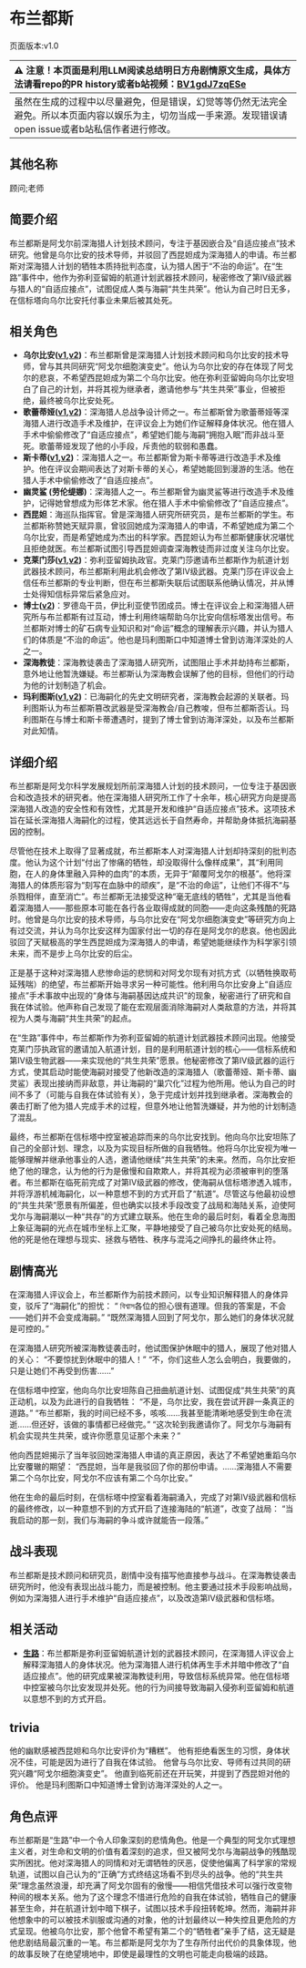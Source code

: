 # 布兰都斯
页面版本:v1.0
 

| :warning: 注意！本页面是利用LLM阅读总结明日方舟剧情原文生成，具体方法请看repo的PR history或者b站视频：[BV1gdJ7zqESe](https://www.bilibili.com/video/BV1gdJ7zqESe/)         |
|:----------------------------|
| 虽然在生成的过程中以尽量避免，但是错误，幻觉等等仍然无法完全避免。所以本页面内容以娱乐为主，切勿当成一手来源。发现错误请open issue或者b站私信作者进行修改。|



## 其他名称
顾问;老师
## 简要介绍
布兰都斯是阿戈尔前深海猎人计划技术顾问，专注于基因嵌合及“自适应接点”技术研究。他曾是乌尔比安的技术导师，并驳回了西昆妲成为深海猎人的申请。布兰都斯对深海猎人计划的牺牲本质持批判态度，认为猎人困于“不治的命运”。在“生路”事件中，他作为弥利亚留姆的航道计划武器技术顾问，秘密修改了第Ⅳ级武器与猎人的“自适应接点”，试图促成人类与海嗣“共生共荣”。他认为自己时日无多，在信标塔向乌尔比安托付事业未果后被其处死。
## 相关角色
-   **乌尔比安([v1](char_4145_ulpia.md),[v2](../char_v3/char_4145_ulpia.md))**：布兰都斯曾是深海猎人计划技术顾问和乌尔比安的技术导师，曾与其共同研究“阿戈尔细胞演变史”。他认为乌尔比安的存在体现了阿戈尔的悲哀，不希望西昆妲成为第二个乌尔比安。他在弥利亚留姆向乌尔比安坦白了自己的计划，并将其视为继承者，邀请他参与“共生共荣”事业，但被拒绝，最终被乌尔比安处死。
-   **歌蕾蒂娅([v1](char_474_glady.md),[v2](../char_v3/char_474_glady.md))**：深海猎人总战争设计师之一。布兰都斯曾为歌蕾蒂娅等深海猎人进行改造手术及维护，在评议会上为她们作证解释身体状况。他在猎人手术中偷偷修改了“自适应接点”，希望她们能与海嗣“拥抱入眠”而非战斗至死。歌蕾蒂娅发现了他的小手段，斥责他的软弱和愚蠢。
-   **斯卡蒂([v1](char_263_skadi.md),[v2](../char_v3/char_263_skadi.md))**：深海猎人之一。布兰都斯曾为斯卡蒂等进行改造手术及维护。他在评议会期间表达了对斯卡蒂的关心，希望她能回到漫游的生活。他在猎人手术中偷偷修改了“自适应接点”。
-   **幽灵鲨 (劳伦缇娜)**：深海猎人之一。布兰都斯曾为幽灵鲨等进行改造手术及维护，记得她曾想成为形体艺术家。他在猎人手术中偷偷修改了“自适应接点”。
-   **西昆妲**：海巡队指挥官。曾是深海猎人研究所研究员，是布兰都斯的学生。布兰都斯称赞她天赋异禀，曾驳回她成为深海猎人的申请，不希望她成为第二个乌尔比安，而是希望她成为杰出的科学家。西昆妲认为布兰都斯健康状况堪忧且拒绝就医。布兰都斯试图引导西昆妲调查深海教徒而非过度关注乌尔比安。
-   **克莱门莎([v1](extended_char_ke_lai_men_sha.md),[v2](../char_v3/extended_char_ke_lai_men_sha.md))**：弥利亚留姆执政官。克莱门莎邀请布兰都斯作为航道计划武器技术顾问，布兰都斯利用此机会修改了第Ⅳ级武器。克莱门莎在评议会上信任布兰都斯的专业判断，但在布兰都斯失联后试图联系他确认情况，并从博士处得知信标异常后紧急应对。
-   **博士([v2](../char_v3/extended_char_bo_shi.md))**：罗德岛干员，伊比利亚使节团成员。博士在评议会上和深海猎人研究所与布兰都斯有过互动，博士利用终端帮助乌尔比安向信标塔发出信号。布兰都斯对博士的矿石病专业知识和对“命运”概念的理解表示兴趣，并认为猎人们的体质是“不治的命运”。他也是玛利图斯口中知道博士曾到访海洋深处的人之一。
-   **深海教徒**：深海教徒袭击了深海猎人研究所，试图阻止手术并劫持布兰都斯，意外地让他暂洗嫌疑。布兰都斯认为深海教会误解了他的目标，但他们的行动为他的计划制造了机会。
-   **玛利图斯([v1](extended_char_ma_li_tu_si.md),[v2](../char_v3/extended_char_ma_li_tu_si.md))**：已海嗣化的先史文明研究者，深海教会起源的关联者。玛利图斯认为布兰都斯篡改武器是受深海教会/自己教唆，但布兰都斯否认。玛利图斯在与博士和斯卡蒂遭遇时，提到了博士曾到访海洋深处，以及布兰都斯对此知情。
## 详细介绍
布兰都斯是阿戈尔科学发展规划所前深海猎人计划的技术顾问，一位专注于基因嵌合和改造技术的研究者。他在深海猎人研究所工作了十余年，核心研究方向是提高深海猎人改造的安全性和有效性，尤其是开发和维护“自适应接点”技术。这项技术旨在延长深海猎人海嗣化的过程，使其远远长于自然寿命，并帮助身体抵抗海嗣基因的控制。

尽管他在技术上取得了显著成就，布兰都斯本人对深海猎人计划却持深刻的批判态度。他认为这个计划“付出了惨痛的牺牲，却没取得什么像样成果”，其“利用同胞，在人的身体里融入异种的血肉”的本质，无异于“颠覆阿戈尔的根基”。他将深海猎人的体质形容为“刻写在血脉中的顽疾”，是“不治的命运”，让他们不得不“与杀戮相伴，直至消亡”。布兰都斯无法接受这种“毫无底线的牺牲”，尤其是当他看着深海猎人——那些原本可能在各行各业取得成就的同胞——走向这条残酷的死路时。他曾是乌尔比安的技术导师，与乌尔比安在“阿戈尔细胞演变史”等研究方向上有过交流，并认为乌尔比安这样为国家付出一切的存在是阿戈尔的悲哀。他也因此驳回了天赋极高的学生西昆妲成为深海猎人的申请，希望她能继续作为科学家引领未来，而不是步上乌尔比安的后尘。

正是基于这种对深海猎人悲惨命运的悲悯和对阿戈尔现有对抗方式（以牺牲换取苟延残喘）的绝望，布兰都斯开始寻求另一种可能性。他利用乌尔比安身上“自适应接点”手术事故中出现的“身体与海嗣基因达成共识”的现象，秘密进行了研究和自我在体试验。他声称自己发现了能在宏观层面消除海嗣对人类敌意的方法，并将其视为人类与海嗣“共生共荣”的起点。

在“生路”事件中，布兰都斯作为弥利亚留姆的航道计划武器技术顾问出现。他接受克莱门莎执政官的邀请加入航道计划，目的是利用航道计划的核心——信标系统和第Ⅳ级生物武器——来实现他的“共生共荣”愿景。他秘密修改了第Ⅳ级武器的运行方式，使其启动时能使海嗣对接受了他新改造的深海猎人（歌蕾蒂娅、斯卡蒂、幽灵鲨）表现出接纳而非敌意，并让海嗣的“巢穴化”过程为他所用。他认为自己的时间不多了（可能与自我在体试验有关），急于完成计划并找到继承者。深海教会的袭击打断了他为猎人完成手术的过程，但意外地让他暂洗嫌疑，并为他的计划制造了混乱。

最终，布兰都斯在信标塔中控室被追踪而来的乌尔比安找到。他向乌尔比安坦陈了自己的全部计划、理念，以及为实现目标所做的自我牺牲。他将乌尔比安视为唯一能够理解并继承他事业的人选，邀请他继续“共生共荣”的未来。然而，乌尔比安拒绝了他的理念，认为他的行为是傲慢和自欺欺人，并将其视为必须被审判的堕落者。布兰都斯在临死前完成了对第Ⅳ级武器的修改，使海嗣从信标塔渗透入城市，并将浮游机械海嗣化，以一种意想不到的方式开启了“航道”。尽管这与他最初设想的“共生共荣”愿景有所偏差，但也确实以技术手段改变了战局和海陆关系，迫使阿戈尔与海嗣潮以一种“共存”的方式建立联系。他在生命的最后时刻，看着全息海图上象征海嗣的光点在城市坐标上汇聚，平静地接受了自己被乌尔比安处死的结局。他的死是他在理想与现实、拯救与牺牲、秩序与混沌之间挣扎的最终休止符。
## 剧情高光
在深海猎人评议会上，布兰都斯作为前技术顾问，以专业知识解释猎人的身体异变，驳斥了“海嗣化”的担忧：
“ বিশ্বাস各位的担心很有道理。但我的答案是，不会——她们并不会变成海嗣。”
“既然深海猎人回到了阿戈尔，那么她们的身体状况就是可控的。”

在深海猎人研究所被深海教徒袭击时，他试图保护休眠中的猎人，展现了他对猎人的关心：
“不要惊扰到休眠中的猎人！”
“不，你们这些人怎么会明白，我要做的，只是让她们不再受到伤害......”

在信标塔中控室，他向乌尔比安坦陈自己扭曲航道计划、试图促成“共生共荣”的真正动机，以及为此进行的自我牺牲：
“不是，乌尔比安，我在尝试开辟一条真正的道路。”
“布兰都斯，我的时间已经不多，咳咳......我甚至能清晰地感受到生命在流逝......但还好，该做的事情都已经做完。”
“这次轮到我邀请你了。阿戈尔与海嗣有机会实现共生共荣，或许你愿意见证那个未来？”

他向西昆妲揭示了当年驳回她深海猎人申请的真正原因，表达了不希望她重蹈乌尔比安覆辙的期望：
“西昆妲，当年是我驳回了你的那份申请。……深海猎人不需要第二个乌尔比安，阿戈尔不应该有第二个乌尔比安。”

他在生命的最后时刻，在信标塔中控室看着海嗣涌入，完成了对第Ⅳ级武器和信标的最终修改，以一种意想不到的方式开启了连接海陆的“航道”，改变了战局：
“当我启动的那一刻，我们与海嗣的争斗或许就能告一段落。”
## 战斗表现
布兰都斯是技术顾问和研究员，剧情中没有描写他直接参与战斗。在深海教徒袭击研究所时，他没有表现出战斗能力，而是被控制。他主要通过技术手段影响战局，例如为深海猎人进行手术维护“自适应接点”，以及改造第Ⅳ级武器和信标塔。
## 相关活动
-   **[生路](../stories/act34side.md)**：布兰都斯是弥利亚留姆航道计划的武器技术顾问，在深海猎人评议会上解释深海猎人的身体状况。他为深海猎人进行机体再生手术并暗中修改了“自适应接点”。他的研究成果被深海教徒利用，导致信标系统异常。他在信标塔中控室被乌尔比安发现并处死。他的行为间接导致海嗣入侵弥利亚留姆和航道以意想不到的方式开启。
## trivia
他的幽默感被西昆妲和乌尔比安评价为“糟糕”。
他有拒绝看医生的习惯，身体状况不佳，可能是因为进行了自我在体试验。
他曾与乌尔比安、导师有过共同的研究兴趣“阿戈尔细胞演变史”。
他直到临死前还在开玩笑，并提到了西昆妲对他的评价。
他是玛利图斯口中知道博士曾到访海洋深处的人之一。
## 角色点评
布兰都斯是“生路”中一个令人印象深刻的悲情角色。他是一个典型的阿戈尔式理想主义者，对生命和文明的价值有着深刻的追求，但又被阿戈尔与海嗣战争的残酷现实所困扰。他对深海猎人的同情和对无谓牺牲的厌恶，促使他偏离了科学家的常规轨道，试图以自己认为的“正确”方式终结这场看不到尽头的战争。他的“共生共荣”理念虽然浪漫，却充满了阿戈尔固有的傲慢——相信凭借技术可以强行改变物种间的根本关系。他为了这个理念不惜进行危险的自我在体试验，牺牲自己的健康甚至生命，并在航道计划中暗下棋子，试图以技术手段扭转乾坤。然而，海嗣并非他想象中的可以被技术驯服或沟通的对象，他的计划最终以一种失控且更危险的方式呈现。他被乌尔比安，那个他曾不希望有第二个的“牺牲者”亲手了结，这无疑是他悲剧结局最沉重的一笔。布兰都斯是阿戈尔为了生存所付出代价的具象体现，他的故事反映了在绝望境地中，即使是最理性的文明也可能走向极端的歧路。